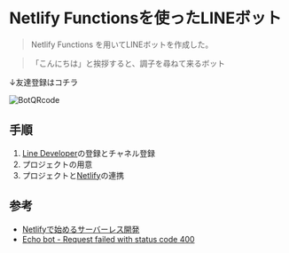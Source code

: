 # Netlify Functionsを使ったLINEボット

> Netlify Functions を用いてLINEボットを作成した。

> 「こんにちは」と挨拶すると、調子を尋ねて来るボット

↓友達登録はコチラ

![BotQRcode](https://qr-official.line.me/sid/L/643ajayb.png)

## 手順

1.  [Line Developer](https://developers.line.biz/ja/)の登録とチャネル登録
1. プロジェクトの用意
1. プロジェクトと[Netlify](https://www.netlify.com/)の連携

## 参考
-  [Netlifyで始めるサーバーレス開発](https://www.amazon.co.jp/dp/B07MYV48H1/ref=dp-kindle-redirect?_encoding=UTF8&btkr=1)
- [Echo bot - Request failed with status code 400](https://github.com/line/line-bot-sdk-nodejs/issues/65#issuecomment-375842192)
